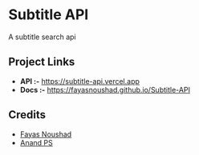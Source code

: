 # Subtitle API
A subtitle search api

## Project Links

- **API :-** https://subtitle-api.vercel.app
- **Docs :-** https://fayasnoushad.github.io/Subtitle-API

## Credits

- [Fayas Noushad](https://github.com/FayasNoushad)
- [Anand PS](https://github.com/anandpskerala)
